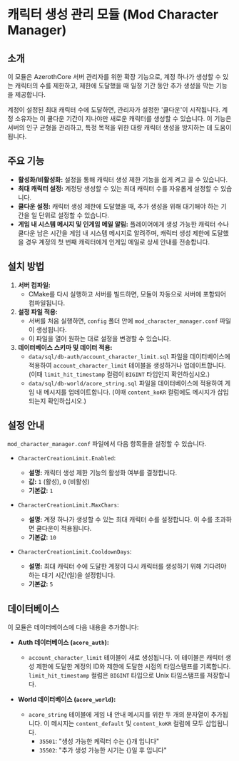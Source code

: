 # 캐릭터 생성 관리 모듈 (Mod Character Manager)

## 소개

이 모듈은 AzerothCore 서버 관리자를 위한 확장 기능으로, 계정 하나가 생성할 수 있는 캐릭터의 수를 제한하고, 제한에 도달했을 때 일정 기간 동안 추가 생성을 막는 기능을 제공합니다.

계정이 설정된 최대 캐릭터 수에 도달하면, 관리자가 설정한 '쿨다운'이 시작됩니다. 계정 소유자는 이 쿨다운 기간이 지나야만 새로운 캐릭터를 생성할 수 있습니다. 이 기능은 서버의 인구 균형을 관리하고, 특정 목적을 위한 대량 캐릭터 생성을 방지하는 데 도움이 됩니다.

## 주요 기능

- **활성화/비활성화:** 설정을 통해 캐릭터 생성 제한 기능을 쉽게 켜고 끌 수 있습니다.
- **최대 캐릭터 설정:** 계정당 생성할 수 있는 최대 캐릭터 수를 자유롭게 설정할 수 있습니다.
- **쿨다운 설정:** 캐릭터 생성 제한에 도달했을 때, 추가 생성을 위해 대기해야 하는 기간을 일 단위로 설정할 수 있습니다.
- **게임 내 시스템 메시지 및 인게임 메일 알림:** 플레이어에게 생성 가능한 캐릭터 수나 쿨다운 남은 시간을 게임 내 시스템 메시지로 알려주며, 캐릭터 생성 제한에 도달했을 경우 계정의 첫 번째 캐릭터에게 인게임 메일로 상세 안내를 전송합니다.

## 설치 방법

1.  **서버 컴파일:**
    - CMake를 다시 실행하고 서버를 빌드하면, 모듈이 자동으로 서버에 포함되어 컴파일됩니다.
2.  **설정 파일 적용:**
    - 서버를 처음 실행하면, `config` 폴더 안에 `mod_character_manager.conf` 파일이 생성됩니다.
    - 이 파일을 열어 원하는 대로 설정을 변경할 수 있습니다.
3.  **데이터베이스 스키마 및 데이터 적용:**
    - `data/sql/db-auth/account_character_limit.sql` 파일을 데이터베이스에 적용하여 `account_character_limit` 테이블을 생성하거나 업데이트합니다. (이때 `limit_hit_timestamp` 컬럼이 `BIGINT` 타입인지 확인하십시오.)
    - `data/sql/db-world/acore_string.sql` 파일을 데이터베이스에 적용하여 게임 내 메시지를 업데이트합니다. (이때 `content_koKR` 컬럼에도 메시지가 삽입되는지 확인하십시오.)

## 설정 안내

`mod_character_manager.conf` 파일에서 다음 항목들을 설정할 수 있습니다.

- `CharacterCreationLimit.Enabled`:
  - **설명:** 캐릭터 생성 제한 기능의 활성화 여부를 결정합니다.
  - **값:** `1` (활성), `0` (비활성)
  - **기본값:** `1`

- `CharacterCreationLimit.MaxChars`:
  - **설명:** 계정 하나가 생성할 수 있는 최대 캐릭터 수를 설정합니다. 이 수를 초과하면 쿨다운이 적용됩니다.
  - **기본값:** `10`

- `CharacterCreationLimit.CooldownDays`:
  - **설명:** 최대 캐릭터 수에 도달한 계정이 다시 캐릭터를 생성하기 위해 기다려야 하는 대기 시간(일)을 설정합니다.
  - **기본값:** `5`

## 데이터베이스

이 모듈은 데이터베이스에 다음 내용을 추가합니다:

- **Auth 데이터베이스 (`acore_auth`):**
  - `account_character_limit` 테이블이 새로 생성됩니다. 이 테이블은 캐릭터 생성 제한에 도달한 계정의 ID와 제한에 도달한 시점의 타임스탬프를 기록합니다. `limit_hit_timestamp` 컬럼은 `BIGINT` 타입으로 Unix 타임스탬프를 저장합니다.

- **World 데이터베이스 (`acore_world`):**
  - `acore_string` 테이블에 게임 내 안내 메시지를 위한 두 개의 문자열이 추가됩니다. 이 메시지는 `content_default` 및 `content_koKR` 컬럼에 모두 삽입됩니다.
    - `35501`: "생성 가능한 케릭터 수는 {}개 입니다"
    - `35502`: "추가 생성 가능한 시기는 {}일 후 입니다"